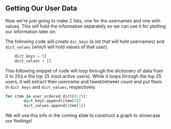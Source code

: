 <!--title="Getting Our User Data"-->

## Getting Our User Data

Now we're just going to make 2 lists, one for the usernames and one with values. This will hold the information separately so we can use it for plotting our information later on. 

The following code will create `dic_keys` (a list that will hold usernames) and `dict_values` (which will hold values of that user).

```python	
	dict_keys = [] 
	dict_values = [] 
```

This following snippet of code will loop through the dictionary of data from 0 to 25(i.e the top 25 msot active users). While it loops through the top 25 users, it will extract their username and tweet/retweet count and put them in `dict_keys` and `dict_values`, respectively. 

```python
for item in user_ordered_dict[0:25]: 
		dict_keys.append(item[0])  
		dict_values.append(item[1])  
```

We will use this info in the coming slide to construct a graph to showcase our findings!